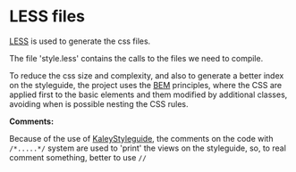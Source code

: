 LESS files
=============

[LESS](http://lesscss.org/) is used to generate the css files.

The file 'style.less' contains the calls to the files we need to compile.

To reduce the css size and complexity, and also to generate a better index on the styleguide, the project uses the [BEM](http://getbem.com/introduction/) principles, where the CSS are applied first to the basic elements and them modified by additional classes, avoiding when is possible nesting the CSS rules.


**Comments:**

Because of the use of [KaleyStyleguide](https://github.com/thomasdavis/kaleistyleguide), the comments on the code with ```/*.....*/``` system are used to 'print' the views on the styleguide, so, to real comment something, better to use ```//```